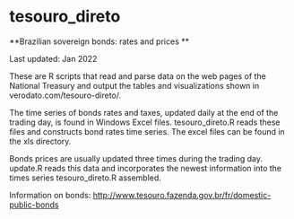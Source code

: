 # tesouro_direto

**Brazilian sovereign bonds: rates and prices **

Last updated: Jan 2022

These are R scripts that read and parse data on the web pages of the National Treasury and output the tables and visualizations shown in verodato.com/tesouro-direto/.

The time series of bonds rates and taxes, updated daily at the end of the trading day, is found in Windows Excel files. tesouro_direto.R reads these files and constructs bond rates time series. The excel files can be found in the xls directory. 

Bonds prices are usually updated three times during the trading day. update.R reads this data and incorporates the newest information into the times series tesouro_direto.R assembled. 

Information on bonds: http://www.tesouro.fazenda.gov.br/fr/domestic-public-bonds



